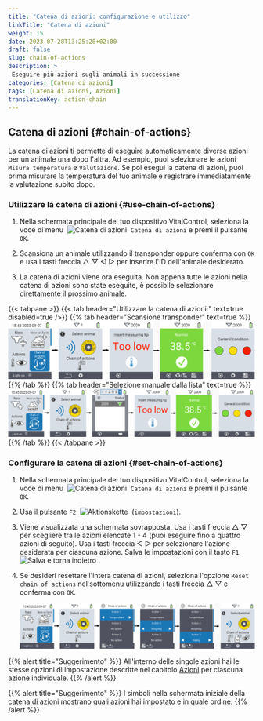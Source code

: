 ```yaml
---
title: "Catena di azioni: configurazione e utilizzo"
linkTitle: "Catena di azioni"
weight: 15
date: 2023-07-28T13:25:28+02:00
draft: false
slug: chain-of-actions
description: >
 Eseguire più azioni sugli animali in successione
categories: [Catena di azioni]
tags: [Catena di azioni, Azioni]
translationKey: action-chain
---
```

## Catena di azioni {#chain-of-actions}

La catena di azioni ti permette di eseguire automaticamente diverse azioni per un animale una dopo l'altra. Ad esempio, puoi selezionare le azioni `Misura temperatura` e `Valutazione`. Se poi esegui la catena di azioni, puoi prima misurare la temperatura del tuo animale e registrare immediatamente la valutazione subito dopo.

### Utilizzare la catena di azioni {#use-chain-of-actions}

1. Nella schermata principale del tuo dispositivo VitalControl, seleziona la voce di menu &nbsp;<img src="/icons/actions/action-chain.svg" width="35" align="bottom" alt="Catena di azioni" />&nbsp; `Catena di azioni` e premi il pulsante `OK`.

2. Scansiona un animale utilizzando il transponder oppure conferma con `OK` e usa i tasti freccia △ ▽ ◁ ▷ per inserire l'ID dell'animale desiderato.

3. La catena di azioni viene ora eseguita. Non appena tutte le azioni nella catena di azioni sono state eseguite, è possibile selezionare direttamente il prossimo animale.

{{< tabpane >}}
{{< tab header="Utilizzare la catena di azioni:" text=true disabled=true />}}
{{% tab header="Scansione transponder" text=true %}}
![VitalControl: Menu catena di azioni](images/chainofactions-scan.png "Catena di azioni")
{{% /tab %}}
{{% tab header="Selezione manuale dalla lista" text=true %}}
![VitalControl: Menu catena di azioni](images/chainofactions.png "Catena di azioni")
{{% /tab %}}
{{< /tabpane >}}

### Configurare la catena di azioni {#set-chain-of-actions}

1. Nella schermata principale del tuo dispositivo VitalControl, seleziona la voce di menu &nbsp;<img src="/icons/actions/action-chain.svg" width="35" align="bottom" alt="Catena di azioni" />&nbsp; `Catena di azioni` e premi il pulsante `OK`.

2. Usa il pulsante `F2` &nbsp;<img src="/icons/gear.svg" width="25" align="bottom" alt="Aktionskette" />&nbsp; (`impostazioni`).

3. Viene visualizzata una schermata sovrapposta. Usa i tasti freccia △ ▽ per scegliere tra le azioni elencate 1 - 4 (puoi eseguire fino a quattro azioni di seguito). Usa i tasti freccia ◁ ▷ per selezionare l'azione desiderata per ciascuna azione. Salva le impostazioni con il tasto `F1` &nbsp;<img src="/icons/footer/save_exit.svg" width="65" align="bottom" alt="Salva e torna indietro" />&nbsp;.


4. Se desideri resettare l'intera catena di azioni, seleziona l'opzione `Reset chain of actions` nel sottomenu utilizzando i tasti freccia △ ▽ e conferma con `OK`.

    ![VitalControl: Menu catena di azioni](images/setchainofactions.png "Imposta catena di azioni")

{{% alert title="Suggerimento" %}}
All'interno delle singole azioni hai le stesse opzioni di impostazione descritte nel capitolo [Azioni](../actions) per ciascuna azione individuale.
{{% /alert %}}

{{% alert title="Suggerimento" %}}
I simboli nella schermata iniziale della catena di azioni mostrano quali azioni hai impostato e in quale ordine.
{{% /alert %}}
